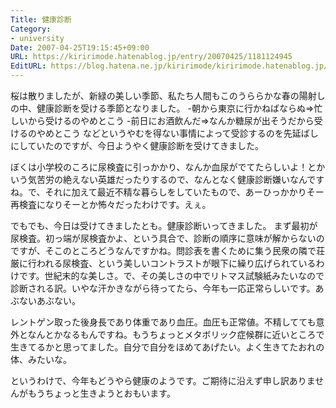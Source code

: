 ```yaml
---
Title: 健康診断
Category:
- university
Date: 2007-04-25T19:15:45+09:00
URL: https://kiririmode.hatenablog.jp/entry/20070425/1181124945
EditURL: https://blog.hatena.ne.jp/kiririmode/kiririmode.hatenablog.jp/atom/entry/8454420450078217381
---
```



桜は散りましたが、新緑の美しい季節、私たち人間もこのうららかな春の陽射しの中、健康診断を受ける季節となりました。
-朝から東京に行かねばならぬ⇒忙しいから受けるのやめとこう
-前日にお酒飲んだ⇒なんか糖尿が出そうだから受けるのやめとこう
などというやむを得ない事情によって受診するのを先延ばしにしていたのですが、今日ようやく健康診断を受けてきました。


ぼくは小学校のころに尿検査に引っかかり、なんか血尿がでてたらしいよ！とかいう気苦労の絶えない英雄だったりするので、なんとなく健康診断嫌いなんですね。で、それに加えて最近不精な暮らしをしていたもので、あーひっかかりそー再検査になりそーとか怖々だったわけです。えぇ。


でもでも、今日は受けてきましたとも。健康診断いってきました。
まず最初が尿検査。初っ端が尿検査かよ、という具合で、診断の順序に意味が解からないのですが、そこのところどうなんですかね。問診表を書くために集う民衆の隣で荘厳に行われる尿検査、という美しいコントラストが眼下に繰り広げられているわけです。世紀末的な美しさ。で、その美しさの中でリトマス試験紙みたいなので診断される訳。いやな汗かきながら待ってたら、今年も一応正常らしいです。あぶないあぶない。


レントゲン取った後身長であり体重であり血圧。血圧も正常値。不精してても意外となんとかなるもんですね。もうちょっとメタボリック症候群に近いところで生きてるかと思ってました。自分で自分をほめてあげたい。よく生きてたおれの体、みたいな。


というわけで、今年もどうやら健康のようです。ご期待に沿えず申し訳ありませんがもうちょっと生きようとおもいます。
